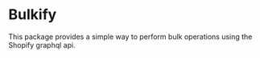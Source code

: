 # Bulkify

This package provides a simple way to perform bulk operations using the Shopify graphql api.
